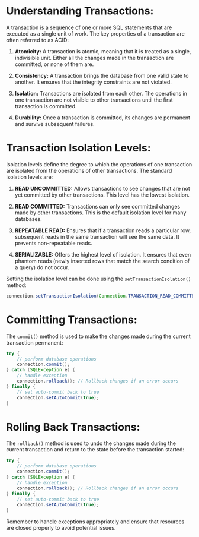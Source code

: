 # Understanding Transactions:

A transaction is a sequence of one or more SQL statements that are executed as a single unit of work. The key properties of a transaction are often referred to as ACID:

1. **Atomicity:** A transaction is atomic, meaning that it is treated as a single, indivisible unit. Either all the changes made in the transaction are committed, or none of them are.

2. **Consistency:** A transaction brings the database from one valid state to another. It ensures that the integrity constraints are not violated.

3. **Isolation:** Transactions are isolated from each other. The operations in one transaction are not visible to other transactions until the first transaction is committed.

4. **Durability:** Once a transaction is committed, its changes are permanent and survive subsequent failures.

# Transaction Isolation Levels:

Isolation levels define the degree to which the operations of one transaction are isolated from the operations of other transactions. The standard isolation levels are:

1. **READ UNCOMMITTED:** Allows transactions to see changes that are not yet committed by other transactions. This level has the lowest isolation.

2. **READ COMMITTED:** Transactions can only see committed changes made by other transactions. This is the default isolation level for many databases.

3. **REPEATABLE READ:** Ensures that if a transaction reads a particular row, subsequent reads in the same transaction will see the same data. It prevents non-repeatable reads.

4. **SERIALIZABLE:** Offers the highest level of isolation. It ensures that even phantom reads (newly inserted rows that match the search condition of a query) do not occur.

Setting the isolation level can be done using the `setTransactionIsolation()` method:

```java
connection.setTransactionIsolation(Connection.TRANSACTION_READ_COMMITTED);
```

# Committing Transactions:

The `commit()` method is used to make the changes made during the current transaction permanent:

```java
try {
    // perform database operations
    connection.commit();
} catch (SQLException e) {
    // handle exception
    connection.rollback(); // Rollback changes if an error occurs
} finally {
    // set auto-commit back to true
    connection.setAutoCommit(true);
}
```

# Rolling Back Transactions:

The `rollback()` method is used to undo the changes made during the current transaction and return to the state before the transaction started:

```java
try {
    // perform database operations
    connection.commit();
} catch (SQLException e) {
    // handle exception
    connection.rollback(); // Rollback changes if an error occurs
} finally {
    // set auto-commit back to true
    connection.setAutoCommit(true);
}
```

Remember to handle exceptions appropriately and ensure that resources are closed properly to avoid potential issues.